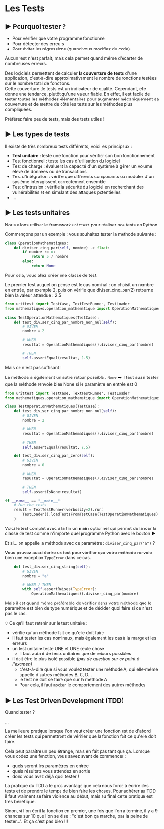 # Les Tests

## :arrow_forward: Pourquoi tester ?

* Pour vérifier que votre programme fonctionne
* Pour détecter  des erreurs
* Pour éviter les régressions (quand vous modifiez du code)

Aucun test n'est parfait, mais cela permet quand même d'écarter de nombreuses erreurs.

Des logiciels permettent de calculer **la couverture de tests** d'une application, c'est-à-dire approximativement le nombre de fonctions testées sur le nombre total de fonctions.  
Cette couverture de tests est un indicateur de qualité. Cependant, elle donne une tendance, plutôt qu'une valeur fiable. En effet, il est facile de tester toutes les méthodes élémentaires pour augmenter mécaniquement sa couverture et de mettre de côté  les tests sur les méthodes plus compliquées.

Préférez faire peu de tests, mais des tests utiles !

## :arrow_forward: Les types de tests

Il existe de très nombreux tests différents, voici les principaux :

* **Test unitaire** : teste une fonction pour vérifier son bon fonctionnement
* Test fonctionnel : teste les cas d'utilisation du logiciel
* Test de charge : évaluent la capacité d'un système à gérer un volume élevé de données ou de transactions
* Test d'intégration : vérifie que différents composants ou modules d'un système interagissent correctement ensemble
* Test d'intrusion : vérifie la sécurité du logiciel en recherchant des vulnérabilités et en simulant des attaques potentielles
* ...

## :arrow_forward: Les tests unitaires

Nous allons utiliser le framework `unittest` pour réaliser nos tests en Python.

Commençons par un exemple : vous souhaitez tester la méthode suivante :

```python
class OperationMathematiques:
    def diviser_cinq_par(self, nombre) -> float:
        if nombre != 0:
            return 5 / nombre
        else:
            return None
```

Pour cela, vous allez créer une classe de test.

Le premier test auquel on pense est le cas nominal : on choisit un nombre en entrée, par exemple 2, puis on vérifie que diviser_cinq_par(2) retourne bien la valeur attendue : 2.5

```python
from unittest import TestCase, TextTestRunner, TestLoader
from mathematiques.operation_mathematique import OperationMathematiques

class TestOperationMathematiques(TestCase):
    def test_diviser_cinq_par_nombre_non_nul(self):
        # GIVEN
        nombre = 2

        # WHEN
        resultat = OperationMathematiques().diviser_cinq_par(nombre)

        # THEN
        self.assertEqual(resultat, 2.5)
```

Mais ce n'est pas suffisant !

La méthode a également un autre retour possible : `None` :arrow_right: il faut aussi tester que la méthode renvoie bien None si le paramètre en entrée est 0

```python
from unittest import TestCase, TextTestRunner, TestLoader
from mathematiques.operation_mathematique import OperationMathematiques

class TestOperationMathematiques(TestCase):
    def test_diviser_cinq_par_nombre_non_nul(self):
        # GIVEN
        nombre = 2

        # WHEN
        resultat = OperationMathematiques().diviser_cinq_par(nombre)

        # THEN
        self.assertEqual(resultat, 2.5)

    def test_diviser_cinq_par_zero(self):
        # GIVEN
        nombre = 0

        # WHEN
        resultat = OperationMathematiques().diviser_cinq_par(nombre)

        # THEN
        self.assertIsNone(resultat)

if __name__ == "__main__":
    # Run the tests
    result = TextTestRunner(verbosity=2).run(
        TestLoader().loadTestsFromTestCase(TestOperationMathematiques)
    )
```

Voici le test complet avec à la fin un **main** optionnel qui permet de lancer la classe de test comme n'importe quel programme Python avec le bouton :arrow_forward:

Et si... on appelle la méthode avec ce paramètre : `diviser_cinq_par("a")` ?

Vous pouvez aussi écrire un test pour vérifier que votre méthode renvoie bien une exception `TypeError` dans ce cas.

```python
    def test_diviser_cinq_string(self):
        # GIVEN
        nombre = "a"

        # WHEN / THEN
        with self.assertRaises(TypeError):
            OperationMathematiques().diviser_cinq_par(nombre)
```

Mais il est quand même préférable de vérifier dans votre méthode que le paramètre est bien de type numérique et de décider quoi faire si ce n'est pas le cas.

:bulb: Ce qu'il faut retenir sur le test unitaire :

* vérifie qu'un méthode fait ce qu'elle doit faire
* il faut tester les cas nominaux, mais également les cas à la marge et les erreurs
* un test unitaire teste UNE et UNE seule chose
  * il faut autant de tests unitaires que de retours possibles
* il doit être le plus isolé possible *(pas de question sur ce point à l'examen)*
  * c'est-à-dire que si vous voulez tester une méthode A, qui elle-même appelle d'autres méthodes B, C, D...
  * le test ne doit se faire que sur la méthode A
  * Pour cela, il faut `mocker` le comportement des autres méthodes

## :arrow_forward: Les Test Driven Development (TDD)

Quand tester ?

...

La meilleure pratique lorsque l'on veut créer une fonction est de d'abord créer les tests qui permettront de vérifier que la fonction fait ce qu'elle doit faire.

Cela peut paraître  un peu étrange, mais en fait pas tant que ça. Lorsque vous codez une fonction, vous savez avant de commencer :

* quels seront les paramètres en entrée
* quels résultats vous attendez en sortie
* donc vous avez déjà quoi tester !

La pratique du TDD a le gros avantage que cela nous force à écrire des tests et de prendre le temps de bien faire les choses. Pour adhérer au TDD il faut vraiment se faire violence au début, mais au final cette pratique est très bénéfique.

Sinon, si l'on écrit la fonction en premier, une fois que l'on a terminé, il y a 9 chances sur 10 que l'on se dise : "c'est bon ça marche, pas la peine de tester...". Et ça c'est pas bien !!!